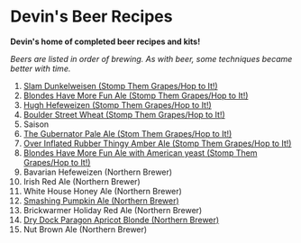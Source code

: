 # Devin's Beer Recipes

**Devin's home of completed beer recipes and kits!**

*Beers are listed in order of brewing. As with beer, some techniques became better with time.*

1. [Slam Dunkelweisen (Stomp Them Grapes/Hop to It!)](https://github.com/devinreams/beer/blob/master/Slam-Dunkelweizen.md)
2. [Blondes Have More Fun Ale (Stomp Them Grapes/Hop to It!)](https://github.com/devinreams/beer/blob/master/Blondes-Have-More-Fun-Ale.md)
3. [Hugh Hefeweizen (Stomp Them Grapes/Hop to It!)](https://github.com/devinreams/beer/blob/master/Hugh-Hefeweizen.md)
4. [Boulder Street Wheat (Stomp Them Grapes/Hop to It!)](https://github.com/devinreams/beer/blob/master/Boulder-Streat-Wheat.md)
5. Saison
6. [The Gubernator Pale Ale (Stom Them Grapes/Hop to It!)](https://github.com/devinreams/beer/blob/master/The-Gubernator-Pale-Ale.md)
7. [Over Inflated Rubber Thingy Amber Ale (Stomp Them Grapes/Hop to It!)](https://github.com/devinreams/beer/blob/master/Over-Inflated-Rubber-Thingy-Amber-Ale.md)
8. [Blondes Have More Fun Ale with American yeast (Stomp Them Grapes/Hop to It!)](https://github.com/devinreams/beer/blob/master/Blondes-Have-More-Fun-Ale.md)
9. Bavarian Hefeweizen (Northern Brewer)
10. Irish Red Ale (Northern Brewer)
11. White House Honey Ale (Northern Brewer)
12. [Smashing Pumpkin Ale (Northern Brewer)](https://github.com/devinreams/beer/blob/master/Smashing-Pumpkin-Ale_Norther-Brewer.md)
13. Brickwarmer Holiday Red Ale (Northern Brewer)
14. [Dry Dock Paragon Apricot Blonde (Northern Brewer)](https://github.com/devinreams/beer/blob/master/Paragon-Apricot-Blonde.md)
15. Nut Brown Ale (Northern Brewer)
